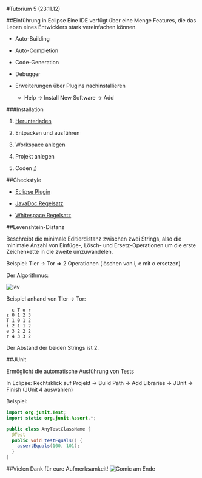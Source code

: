 #Tutorium 5 (23.11.12)

##Einführung in Eclipse
Eine IDE verfügt über eine Menge Features, die das Leben eines Entwicklers stark vereinfachen können.

- Auto-Building

- Auto-Completion

- Code-Generation

- Debugger

- Erweiterungen über Plugins nachinstallieren
  - Help → Install New Software → Add
 
###Installation

1. [Herunterladen](http://www.eclipse.org/downloads/)

2. Entpacken und ausführen

3. Workspace anlegen

4. Projekt anlegen

5. Coden ;)

##Checkstyle

- [Eclipse Plugin](http://eclipse-cs.sf.net/update/)

- [JavaDoc Regelsatz](http://baldur.iti.uka.de/programmieren/javadoc-checks.xml)

- [Whitespace Regelsatz](http://baldur.iti.uka.de/programmieren/whitespace-checks.xml)

##Levenshtein-Distanz

Beschreibt die minimale Editierdistanz zwischen zwei Strings, also die minimale Anzahl von Einfüge-, Lösch- und Ersetz-Operationen um die erste Zeichenkette in die zweite umzuwandelen.

Beispiel: Tier → Tor ⇒ 2 Operationen (löschen von i, e mit o ersetzen)

Der Algorithmus:

![lev](http://cloud.github.com/downloads/sschaef/kit-tut/lev_1.png)

Beispiel anhand von Tier -> Tor:

```
  ε T o r
ε 0 1 2 3
T 1 0 1 2
i 2 1 1 2
e 3 2 2 2
r 4 3 3 2
```

Der Abstand der beiden Strings ist 2.

##JUnit

Ermöglicht die automatische Ausführung von Tests

In Eclipse: Rechtsklick auf Projekt → Build Path → Add Libraries → JUnit → Finish (JUnit 4 auswählen)

Beispiel:

```java
import org.junit.Test;
import static org.junit.Assert.*;

public class AnyTestClassName {
  @Test
  public void testEquals() {
    assertEquals(100, 101);
  }
}
```

##Vielen Dank für eure Aufmerksamkeit!
![Comic am Ende](http://www.sandraandwoo.com/woode/comics/2012-11-19-0430-softwareentwicklung-jetzt-mit-katzen.png)
